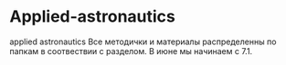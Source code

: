 # Applied-astronautics
applied astronautics
Все методички и материалы распределенны по папкам в соотвествии с разделом. В июне мы начинаем с 7.1.
